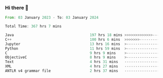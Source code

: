 ### Hi there 👋

<!--
**luoxuanzao/luoxuanzao** is a ✨ _special_ ✨ repository because its `README.md` (this file) appears on your GitHub profile.

Here are some ideas to get you started:

- 🔭 I’m currently working on ...
- 🌱 I’m currently learning ...
- 👯 I’m looking to collaborate on ...
- 🤔 I’m looking for help with ...
- 💬 Ask me about ...
- 📫 How to reach me: ...
- 😄 Pronouns: ...
- ⚡ Fun fact: ...
-->

<!--START_SECTION:waka-->

```rust
From: 03 January 2023 - To: 03 January 2024

Total Time: 367 hrs 7 mins

Java                                   197 hrs 18 mins >>>>>>>>>>>>>------------   53.53 %
C++                                    100 hrs 6 mins  >>>>>>>------------------   27.16 %
Jupyter                                13 hrs 16 mins  >------------------------   03.60 %
Python                                 11 hrs 59 mins  >------------------------   03.26 %
C                                      9 hrs 9 mins    >------------------------   02.48 %
ObjectiveC                             8 hrs 9 mins    >------------------------   02.21 %
Text                                   4 hrs 31 mins   -------------------------   01.23 %
XML                                    4 hrs 27 mins   -------------------------   01.21 %
ANTLR v4 grammar file                  2 hrs 37 mins   -------------------------   00.71 %
```

<!--END_SECTION:waka-->